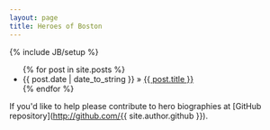```yaml
---
layout: page
title: Heroes of Boston
---
```

{% include JB/setup %}

<ul class="posts">
  {% for post in site.posts %}
    <li><span>{{ post.date | date_to_string }}</span> &raquo; <a href="{{ BASE_PATH }}{{ post.url }}">{{ post.title }}</a></li>
  {% endfor %}
</ul>

If you'd like to help please contribute to hero biographies at [GitHub repository](http://github.com/{{ site.author.github }}).

